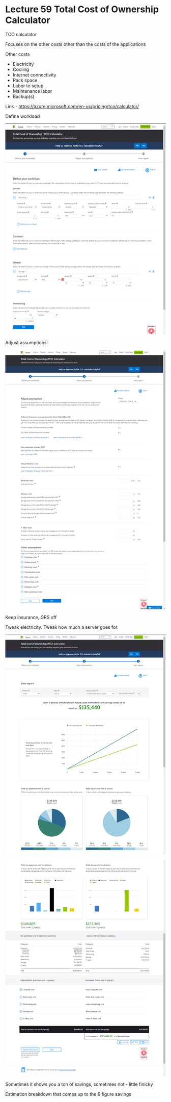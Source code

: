 # Lecture 59 Total Cost of Ownership Calculator

TCO calculator

Focuses on the other costs other than the costs of the applications

Other costs
* Electricity
* Cooling
* Internet connectivity
* Rack space
* Labor to setup
* Maintenance labor
* Backup(s)

Link - https://azure.microsoft.com/en-us/pricing/tco/calculator/

Define workload

![Define workloads](image-4.png)

Adjust assumptions:

![Adjust assumptions](image-5.png)

Keep insurance, GRS off

Tweak electricity. Tweak how much a server goes for.

![Price estimation 1](image-6.png)

![Price estimation 2](image-7.png)

Sometimes it shows you a ton of savings, sometimes not - little finicky

Estimation breakdown that comes up to the 6 figure savings
